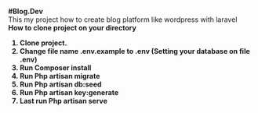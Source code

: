 <b>#Blog.Dev</b><br>
This my project how to create blog platform like wordpress with laravel<br>
<b>
How to clone project on your directory

1. Clone project.
2. Change file name .env.example to .env (Setting your database on file .env)
3. Run Composer install
4. Run Php artisan migrate
5. Run Php artisan db:seed
6. Run Php artisan key:generate
7. Last run Php artisan serve 
</b>
